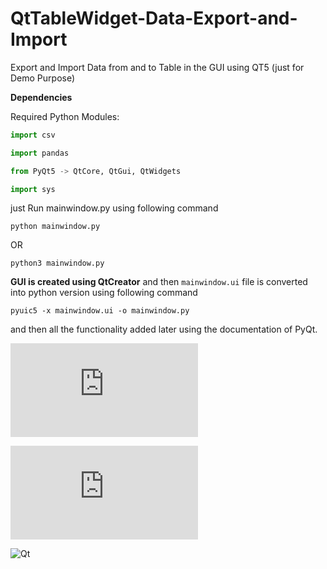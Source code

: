 # QtTableWidget-Data-Export-and-Import
Export and Import Data from and to Table in the GUI using QT5 (just for Demo Purpose)

**Dependencies**

Required Python Modules:

```python
import csv

import pandas

from PyQt5 -> QtCore, QtGui, QtWidgets

import sys
```
just Run mainwindow.py using following command

```
python mainwindow.py
```
OR
```
python3 mainwindow.py
```

**GUI is created using QtCreator** and then `mainwindow.ui` file is converted into python version using following command

```pyuic5 -x mainwindow.ui -o mainwindow.py```

and then all the functionality added later using the documentation of PyQt.

![PyQt Documentation of All Classes](https://www.riverbankcomputing.com/static/Docs/PyQt4/classes.html)

![Documentation of All C++ Qt Classes](https://doc.qt.io/qt-5/classes.html)

![Qt](https://doc.qt.io/qt-5/images/used-in-examples/drilldown/images/qt-creator.png)
